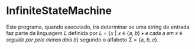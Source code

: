 # InfiniteStateMachine
Este programa, quando executado, irá determinar se uma string de 
entrada faz parte da linguagem 𝐿 definida por 𝐿 = {𝑥 | 𝑥 ∈
{𝑎, 𝑏}
∗ 𝑒 𝑐𝑎𝑑𝑎 𝑎 𝑒𝑚 𝑥 é 𝑠𝑒𝑔𝑢𝑖𝑑𝑜 𝑝𝑜𝑟 𝑝𝑒𝑙𝑜 𝑚𝑒𝑛𝑜𝑠 𝑑𝑜𝑖𝑠 𝑏} segundo o alfabeto Σ = {𝑎, 𝑏, 𝑐}.
